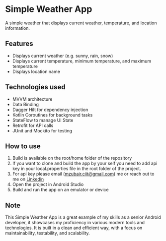 # Simple Weather App

A simple weather that displays current weather, temperature, and location information.

## Features
- Displays current weather (e.g. sunny, rain, snow)
- Displays current temperature, minimum temperature, and maximum temperature
- Displays location name

## Technologies used
- MVVM architecture
- Data Binding
- Dagger Hilt for dependency injection
- Kotlin Coroutines for background tasks
- StateFlow to manage UI State
- Retrofit for API calls
- JUnit and Mockito for testing

## How to use
1. Build is available on the root/home folder of the repository
2. If you want to clone and build the app by your self you need to add api key in your local.properties file in the root folder of the project.
3. For api key please email (mzubair.ciit@gmail.com) me or reach out to me on [Linkedin](https://www.linkedin.com/in/iamzubairkhan/)
2. Open the project in Android Studio
3. Build and run the app on an emulator or device

## Note

This Simple Weather App is a great example of my skills as a senior Android developer, it showcases my proficiency in various modern tools and technologies. It is built in a clean and efficient way, with a focus on maintainability, testability, and scalability.
